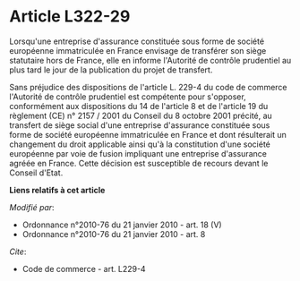 # Article L322-29

Lorsqu'une entreprise d'assurance constituée sous forme de société européenne immatriculée en France envisage de transférer
son siège statutaire hors de France, elle en informe l'Autorité de contrôle prudentiel au plus tard le jour de la publication
du projet de transfert. 

Sans préjudice des dispositions de l'article L. 229-4 du code de commerce l'Autorité de contrôle prudentiel est compétente
pour s'opposer, conformément aux dispositions du 14 de l'article 8 et de l'article 19 du règlement (CE) n° 2157 / 2001 du
Conseil du 8 octobre 2001 précité, au transfert de siège social d'une entreprise d'assurance constituée sous forme de société
européenne immatriculée en France et dont résulterait un changement du droit applicable ainsi qu'à la constitution d'une
société européenne par voie de fusion impliquant une entreprise d'assurance agréée en France. Cette décision est susceptible
de recours devant le Conseil d'Etat.

**Liens relatifs à cet article**

_Modifié par_:

  - Ordonnance n°2010-76 du 21 janvier 2010 - art. 18 (V)
  - Ordonnance n°2010-76 du 21 janvier 2010 - art. 8

_Cite_:

  - Code de commerce - art. L229-4
